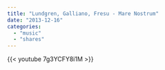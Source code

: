 ```yaml
---
title: "Lundgren, Galliano, Fresu - Mare Nostrum"
date: "2013-12-16"
categories:
  - "music"
  - "shares"
---
```


{{< youtube 7g3YCFY8i1M >}}

